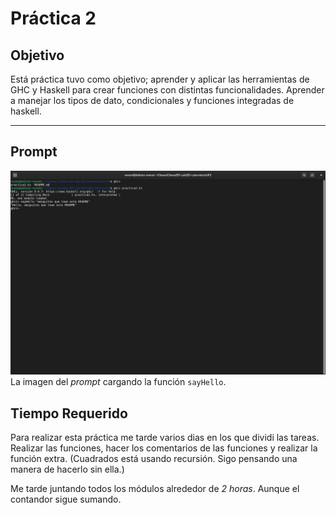 # Práctica 2

## Objetivo
Está práctica tuvo como objetivo; aprender y aplicar las herramientas de GHC y Haskell para crear funciones con distintas funcionalidades. Aprender a manejar los tipos de dato, condicionales y funciones integradas de haskell.

---

## Prompt
![Imágen del Prompt](ghc.png)
La imagen del *prompt* cargando la función `sayHello`.

## Tiempo Requerido
Para realizar esta práctica me tarde varios dias en los que dividi las tareas. Realizar las funciones, hacer los comentarios de las funciones y realizar la función extra. (Cuadrados está usando recursión. Sigo pensando una manera de hacerlo sin ella.)

Me tarde juntando todos los módulos alrededor de *2 horas*. Aunque el contandor sigue sumando.